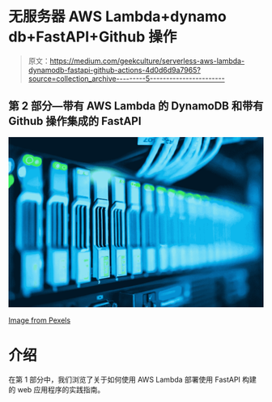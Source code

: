 # 无服务器 AWS Lambda+dynamo db+FastAPI+Github 操作

> 原文：<https://medium.com/geekculture/serverless-aws-lambda-dynamodb-fastapi-github-actions-4d0d6d9a7965?source=collection_archive---------5----------------------->

## 第 2 部分—带有 AWS Lambda 的 DynamoDB 和带有 Github 操作集成的 FastAPI

![](img/3907f50e67e18abe824289dfec3f125f.png)

[Image from Pexels](https://www.pexels.com/photo/close-up-photo-of-mining-rig-1148820/)

# 介绍

在第 1 部分中，我们浏览了关于如何使用 AWS Lambda 部署使用 FastAPI 构建的 web 应用程序的实践指南。
